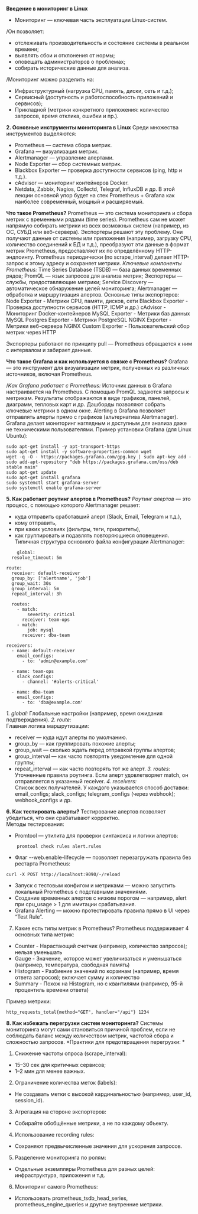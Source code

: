 **Введение в мониторинг в Linux**
- Мониторинг — ключевая часть эксплуатации Linux-систем.
  
/Он позволяет:
- отслеживать производительность и состояние системы в реальном времени;
- выявлять сбои и отклонения от нормы;
- оповещать администраторов о проблемах;
- собирать исторические данные для анализа.


/Мониторинг можно разделить на:
- Инфраструктурный (нагрузка CPU, память, диски, сеть и т.д.);
- Сервисный (доступность и работоспособность приложений и сервисов);
- Прикладной (метрики конкретного приложения: количество запросов, время отклика, ошибки и пр.).

**2. Основные инструменты мониторинга в Linux**
Среди множества инструментов выделяются:
- Prometheus — система сбора метрик.
- Grafana — визуализация метрик.
- Alertmanager — управление алертами.
- Node Exporter — сбор системных метрик.
- Blackbox Exporter — проверка доступности сервисов (ping, http и т.д.).
- cAdvisor — мониторинг контейнеров Docker.
- Netdata, Zabbix, Nagios, Collectd, Telegraf, InfluxDB и др.
В этой лекции основной упор будет на стек Prometheus + Grafana как наиболее современный, мощный и расширяемый.

**Что такое Prometheus?**
Prometheus — это система мониторинга и сбора метрик с временными рядами (time series). Prometheus сам не может напрямую собирать метрики из всех возможных систем (например, из ОС, СУБД или веб-сервера). Экспортеры решают эту проблему. Они получают данные от системы или приложения (например, загрузку CPU, количество соединений к БД и т.д.), преобразуют эти данные в формат метрик Prometheus, предоставляют их по определённому HTTP-эндпоинту. Prometheus периодически (по scrape_interval) делает HTTP-запрос к этому адресу и сохраняет метрики.
*Ключевые компоненты Prometheus:*
Time Series Database (TSDB) — база данных временных рядов;
PromQL — язык запросов для анализа метрик;
Экспортеры — службы, предоставляющие метрики;
Service Discovery — автоматическое обнаружение целей мониторинга;
Alertmanager — обработка и маршрутизация алертов.
Основные типы экспортеров:
Node Exporter - Метрики CPU, памяти, дисков, сети
Blackbox Exporter - Проверка доступности сервисов (HTTP, ICMP и др.)
cAdvisor - Мониторинг Docker-контейнеров
MySQL Exporter - Метрики баз данных MySQL
Postgres Exporter - Метрики PostgreSQL
NGINX Exporter - Метрики веб-сервера NGINX
Custom Exporter - Пользовательский сбор метрик через HTTP

Экспортеры работают по принципу pull — Prometheus обращается к ним с интервалом и забирает данные.

**Что такое Grafana и как используется в связке с Prometheus?**
Grafana — это инструмент для визуализации метрик, полученных из различных источников, включая Prometheus.

/*Как Grafana работает с Prometheus:*
Источник данных в Grafana настраивается на Prometheus. С помощью PromQL задаются запросы к метрикам. Результаты отображаются в виде графиков, панелей, диаграмм, тепловых карт и др. Дашборды позволяют собрать ключевые метрики в одном окне.
Alerting в Grafana позволяет отправлять алерты прямо с графиков (альтернатива Alertmanager).
Grafana делает мониторинг наглядным и доступным для анализа даже не техническими пользователями.
Пример установки Grafana (для Linux Ubuntu):
```
sudo apt-get install -y apt-transport-https
sudo apt-get install -y software-properties-common wget
wget -q -O - https://packages.grafana.com/gpg.key | sudo apt-key add -
sudo add-apt-repository "deb https://packages.grafana.com/oss/deb stable main"
sudo apt-get update
sudo apt-get install grafana
sudo systemctl start grafana-server
sudo systemctl enable grafana-server
```


**5. Как работает роутинг алертов в Prometheus?**
*Роутинг алертов* — это процесс, с помощью которого Alertmanager решает:
-	куда отправить сработавший алерт (Slack, Email, Telegram и т.д.),
-	кому отправить,
-	при каких условиях (фильтры, теги, приоритеты),
-	как группировать и подавлять повторяющиеся оповещения.
Типичная структура основного файла конфигурации Alertmanager:
```
 	global:
  resolve_timeout: 5m

route:
  receiver: default-receiver
  group_by: ['alertname', 'job']
  group_wait: 30s
  group_interval: 5m
  repeat_interval: 3h

  routes:
    - match:
        severity: critical
      receiver: team-ops
    - match:
        job: mysql
      receiver: dba-team

receivers:
  - name: default-receiver
    email_configs:
      - to: 'admin@example.com'

  - name: team-ops
    slack_configs:
      - channel: '#alerts-critical'

  - name: dba-team
    email_configs:
      - to: 'dba@example.com'
```
*1. global:*
Глобальные настройки (например, время ожидания подтверждения).
*2. route:*  
Главная логика маршрутизации:
- receiver — куда идут алерты по умолчанию.
- group_by — как группировать похожие алерты;
- group_wait — сколько ждать перед отправкой группы алертов;
- group_interval — как часто повторять уведомление для одной группы;
- repeat_interval — как часто повторять тот же алерт.
*3. routes:*  
Уточненные правила роутинга.
Если алерт удовлетворяет match, он отправляется в указанный receiver.
*4. receivers:*  
Список всех получателей. У каждого указывается способ доставки:
email_configs;
slack_configs;
telegram_configs (через webhook);
webhook_configs и др.

**6. Как тестировать алерты?**
Тестирование алертов позволяет убедиться, что они срабатывают корректно.  
Методы тестирования:  
-	Promtool — утилита для проверки синтаксиса и логики алертов:
```
 	promtool check rules alert.rules
```
-	Флаг --web.enable-lifecycle — позволяет перезагружать правила без рестарта Prometheus:
```
curl -X POST http://localhost:9090/-/reload
```
-	Запуск с тестовым конфигом и метриками — можно запустить локальный Prometheus с подставными значениями.
-	Создание временных алертов с низким порогом — например, alert при cpu_usage > 1 для имитации срабатывания.
-	Grafana Alerting — можно протестировать правила прямо в UI через “Test Rule”.

7. Какие есть типы метрик в Prometheus?
Prometheus поддерживает 4 основных типа метрик:  
- Counter - Нарастающий счетчик (например, количество запросов); нельзя уменьшать
- Gauge - Значение, которое может увеличиваться и уменьшаться (например, температура, свободная память)
- Histogram - Разбиение значений по корзинам (например, время ответа запросов); включает сумму и количество
- Summary - Похож на Histogram, но с квантилями (например, 95-й процентиль времени ответа)

Пример метрики:
```
http_requests_total{method="GET", handler="/api"} 1234
```

**8. Как избежать перегрузки систем мониторинга?**
Системы мониторинга могут сами становиться причиной проблем, если не соблюдать баланс между количеством метрик, частотой сбора и сложностью запросов.
*Практики для предотвращения перегрузки: *
1. Снижение частоты опроса (scrape_interval):
- 15–30 сек для критичных сервисов;
- 1–2 мин для менее важных.
2. Ограничение количества меток (labels):
- Не создавать метки с высокой кардинальностью (например, user_id, session_id).
3. Агрегация на стороне экспортеров:
- Собирайте обобщённые метрики, а не по каждому объекту.
4. Использование recording rules:
- Сохраняют предвычисленные значения для ускорения запросов.
5. Разделение мониторинга по ролям:
- Отдельные экземпляры Prometheus для разных целей: инфраструктура, приложения и т.д.
6. Мониторинг самого Prometheus:
- Использовать prometheus_tsdb_head_series, prometheus_engine_queries и другие внутренние метрики.


